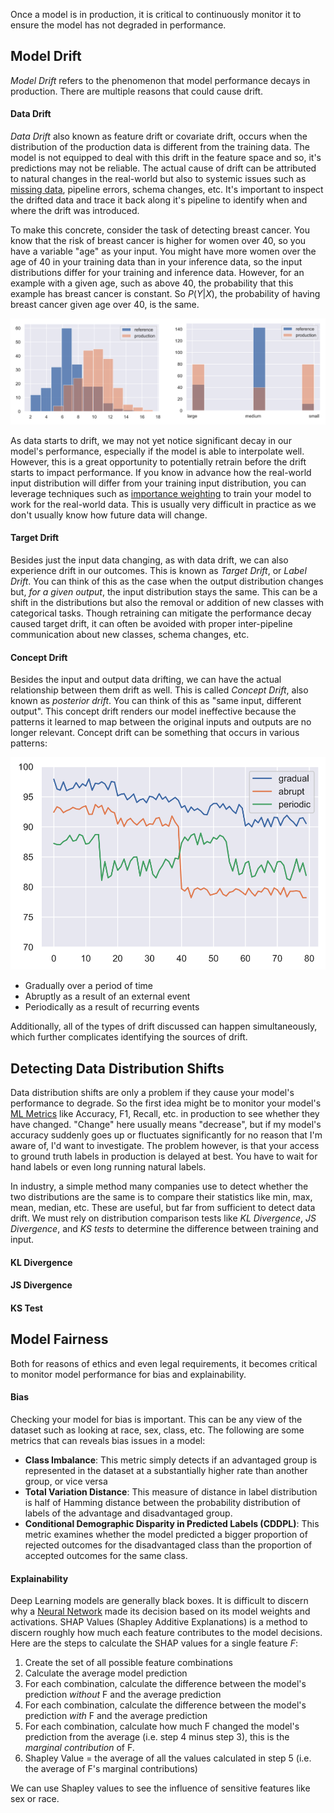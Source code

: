 
Once a model is in production, it is critical to continuously monitor it to ensure the model has not degraded in performance. 


## Model Drift

*Model Drift* refers to the phenomenon that model performance decays in production. There are multiple reasons that could cause drift.

#### Data Drift

*Data Drift* also known as feature drift or covariate drift, occurs when the distribution of the production data is different from the training data. The model is not equipped to deal with this drift in the feature space and so, it's predictions may not be reliable. The actual cause of drift can be attributed to natural changes in the real-world but also to systemic issues such as [missing data](Preprocessing.md), pipeline errors, schema changes, etc. It's important to inspect the drifted data and trace it back along it's pipeline to identify when and where the drift was introduced.

To make this concrete, consider the task of detecting breast cancer. You know that the risk of breast cancer is higher for women over 40, so you have a variable "age" as your input. You might have more women over the age of 40 in your training data than in your inference data, so the input distributions differ for your training and inference data. However, for an example with a given age, such as above 40, the probability that this example has breast cancer is constant. So $P(Y|X)$, the probability of having breast cancer given age over 40, is the same.

![](../../Attachments/Pasted%20image%2020230310021325.png)

As data starts to drift, we may not yet notice significant decay in our model's performance, especially if the model is able to interpolate well. However, this is a great opportunity to potentially retrain before the drift starts to impact performance. If you know in advance how the real-world input distribution will differ from your training input distribution, you can leverage techniques such as [importance weighting](Training%20Data.md) to train your model to work for the real-world data. This is usually very difficult in practice as we don't usually know how future data will change. 

#### Target Drift

Besides just the input data changing, as with data drift, we can also experience drift in our outcomes. This is known as *Target Drift*, or *Label Drift*. You can think of this as the case when the output distribution changes but, *for a given output*, the input distribution stays the same. This can be a shift in the distributions but also the removal or addition of new classes with categorical tasks. Though retraining can mitigate the performance decay caused target drift, it can often be avoided with proper inter-pipeline communication about new classes, schema changes, etc.

#### Concept Drift

Besides the input and output data drifting, we can have the actual relationship between them drift as well. This is called *Concept Drift*, also known as *posterior drift*. You can think of this as "same input, different output". This concept drift renders our model ineffective because the patterns it learned to map between the original inputs and outputs are no longer relevant. Concept drift can be something that occurs in various patterns:

![](../../Attachments/Pasted%20image%2020230310021829.png)

- Gradually over a period of time
- Abruptly as a result of an external event
- Periodically as a result of recurring events

Additionally, all of the types of drift discussed can happen simultaneously, which further complicates identifying the sources of drift.


## Detecting Data Distribution Shifts

Data distribution shifts are only a problem if they cause your model's performance to degrade. So the first idea might be to monitor your model's [ML Metrics](../ML%20Metrics.md) like Accuracy, F1, Recall, etc. in production to see whether they have changed. "Change" here usually means "decrease", but if my model's accuracy suddenly goes up or fluctuates significantly for no reason that I'm aware of, I'd want to investigate. The problem however, is that your access to ground truth labels in production is delayed at best. You have to wait for hand labels or even long running natural labels.

In industry, a simple method many companies use to detect whether the two distributions are the same is to compare their statistics like min, max, mean, median, etc. These are useful, but far from sufficient to detect data drift. We must rely on distribution comparison tests like *KL Divergence*, *JS Divergence*, and *KS tests* to determine the difference between training and input.

#### KL Divergence


#### JS Divergence


#### KS Test


## Model Fairness

Both for reasons of ethics and even legal requirements, it becomes critical to monitor model performance for bias and explainability.

#### Bias

Checking your model for bias is important. This can be any view of the dataset such as looking at race, sex, class, etc. The following are some metrics that can reveals bias issues in a model:

- **Class Imbalance**: This metric simply detects if an advantaged group is represented in the dataset at a substantially higher rate than another group, or vice versa
- **Total Variation Distance**: This measure of distance in label distribution is half of Hamming distance between the probability distribution of labels of the advantage and disadvantaged group.
- **Conditional Demographic Disparity in Predicted Labels (CDDPL)**: This metric examines whether the model predicted a bigger proportion of rejected outcomes for the disadvantaged class than the proportion of accepted outcomes for the same class.

#### Explainability

Deep Learning models are generally black boxes. It is difficult to discern why a [Neural Network](../Deep%20Learning/Neural%20Networks.md) made its decision based on its model weights and activations. SHAP Values (Shapley Additive Explanations) is a method to discern roughly how much each feature contributes to the model decisions. Here are the steps to calculate the SHAP values for a single feature *F*:

1. Create the set of all possible feature combinations
2. Calculate the average model prediction
3. For each combination, calculate the difference between the model's prediction *without* F and the average prediction
4. For each combination, calculate the difference between the model's prediction *with* F and the average prediction
5. For each combination, calculate how much F changed the model's prediction from the average (i.e. step 4 minus step 3), this is the *marginal contribution* of F.
6. Shapley Value = the average of all the values calculated in step 5 (i.e. the average of F's marginal contributions)

We can use Shapley values to see the influence of sensitive features like sex or race.